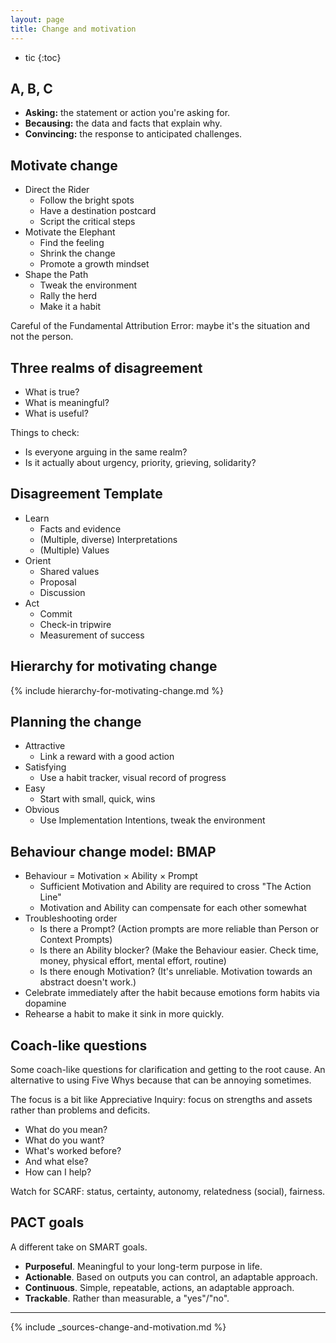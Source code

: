 ```yaml
---
layout: page
title: Change and motivation
---
```


* tic
{:toc}

## A, B, C

- **Asking:** the statement or action you're asking for.
- **Becausing:** the data and facts that explain why.
- **Convincing:** the response to anticipated challenges.

## Motivate change

- Direct the Rider
  - Follow the bright spots
  - Have a destination postcard
  - Script the critical steps
- Motivate the Elephant
  - Find the feeling
  - Shrink the change
  - Promote a growth mindset
- Shape the Path
  - Tweak the environment
  - Rally the herd
  - Make it a habit

Careful of the Fundamental Attribution Error: maybe it's the situation and not the person.

## Three realms of disagreement

- What is true?
- What is meaningful?
- What is useful?

Things to check:

- Is everyone arguing in the same realm?
- Is it actually about urgency, priority, grieving, solidarity?

## Disagreement Template

- Learn
  - Facts and evidence
  - (Multiple, diverse) Interpretations
  - (Multiple) Values
- Orient
  - Shared values
  - Proposal
  - Discussion
- Act
  - Commit
  - Check-in tripwire
  - Measurement of success

## Hierarchy for motivating change

{% include hierarchy-for-motivating-change.md %}

## Planning the change

- Attractive
  - Link a reward with a good action
- Satisfying
  - Use a habit tracker, visual record of progress
- Easy
  - Start with small, quick, wins
- Obvious
  - Use Implementation Intentions, tweak the environment

## Behaviour change model: BMAP

- Behaviour = Motivation &times; Ability &times; Prompt
  - Sufficient Motivation and Ability are required to cross "The Action Line"
  - Motivation and Ability can compensate for each other somewhat
- Troubleshooting order
  - Is there a Prompt? (Action prompts are more reliable than Person or Context Prompts)
  - Is there an Ability blocker? (Make the Behaviour easier. Check time, money, physical effort, mental effort, routine)
  - Is there enough Motivation? (It's unreliable. Motivation towards an abstract doesn't work.)
- Celebrate immediately after the habit because emotions form habits via dopamine
- Rehearse a habit to make it sink in more quickly.

## Coach-like questions

Some coach-like questions for clarification and getting to the root cause. An alternative to using Five Whys because that can be annoying sometimes.

The focus is a bit like Appreciative Inquiry: focus on strengths and assets rather than problems and deficits.

- What do you mean?
- What do you want?
- What's worked before?
- And what else?
- How can I help?

Watch for SCARF: status, certainty, autonomy, relatedness (social), fairness.

## PACT goals

A different take on SMART goals.

- **Purposeful**. Meaningful to your long-term purpose in life.
- **Actionable**. Based on outputs you can control, an adaptable approach.
- **Continuous**. Simple, repeatable, actions, an adaptable approach.
- **Trackable**. Rather than measurable, a "yes"/"no".

---

{% include _sources-change-and-motivation.md %}